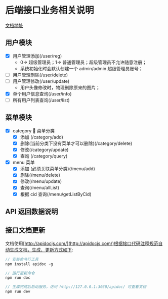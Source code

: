 # 后端接口业务相关说明

[文档地址](http://47.104.160.105:3030/apidoc/)

## 用户模块

- [x] 用户管理添加(/user/reg)
  - 0-> 超级管理员；1-> 普通管理员；超级管理员不允许随意注册；
  - 系统初始化时会默认创建一个 admin/admin 超级管理员账号；
- [ ] 用户管理删除(/user/delete)
- [ ] 用户管理修改(/user/update)
  - 用户头像修改时，物理删除原来的图片；
- [x] 单个用户信息查询(/user/info)
- [ ] 所有用户列表查询(/user/list)

## 菜单模块

- [x] category  菜单分类
  - [x] 添加 (/category/add)
  - [x] 删除(当前分类下没有菜单才可以删除)(/category/delete)
  - [x] 修改(/category/update)
  - [x] 查询 (/category/query)
- [x] menu 菜单
  - [x] 添加 (必须关联菜单分类)(/menu/add)
  - [x] 删除(/menu/delete)
  - [x] 修改(/menu/update)
  - [x] 查询(/menu/allList)
  - [x] 根据 cid 查询(/menu/getListByCid)

## API 返回数据说明

## 接口文档更新

文档使用[http://apidocjs.com/](http://apidocjs.com/)根据接口代码注释规范自动生成文档，生成、更新方式如下:

```js
// 安装命令行工具
npm install apidoc -g

// 运行更新命令
npm run doc

// 生成完成后启动服务，访问 http://127.0.0.1:3030/apidoc/ 可查看文档
npm run dev
```
